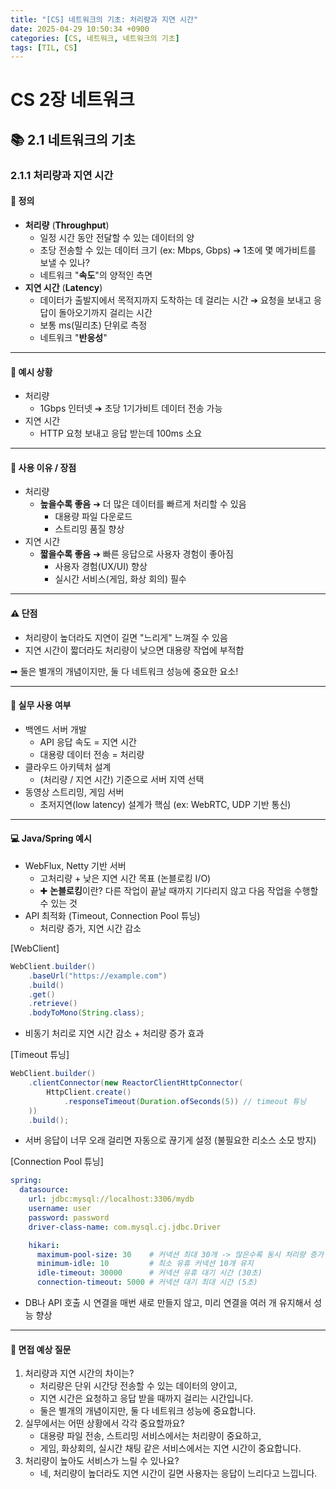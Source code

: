 ```yaml
---
title: "[CS] 네트워크의 기초: 처리량과 지연 시간"
date: 2025-04-29 10:50:34 +0900
categories: [CS, 네트워크, 네트워크의 기초]
tags: [TIL, CS]
---
```

# CS 2장 네트워크
## 📚 2.1 네트워크의 기초

### 2.1.1 처리량과 지연 시간 

#### 📘 정의
- **처리량** (**Throughput**)
  - 일정 시간 동안 전달할 수 있는 데이터의 양
  - 초당 전송할 수 있는 데이터 크기 (ex: Mbps, Gbps) ➔ 1초에 몇 메가비트를 보낼 수 있나?
  - 네트워크 "**속도**"의 양적인 측면
- **지연 시간** (**Latency**)
  - 데이터가 출발지에서 목적지까지 도착하는 데 걸리는 시간 ➔ 요청을 보내고 응답이 돌아오기까지 걸리는 시간
  - 보통 ms(밀리초) 단위로 측정
  - 네트워크 "**반응성**"
---

#### 📌 예시 상황
- 처리량
  - 1Gbps 인터넷 ➔ 초당 1기가비트 데이터 전송 가능
- 지연 시간
  - HTTP 요청 보내고 응답 받는데 100ms 소요

---

#### 🎯 사용 이유 / 장점
- 처리량
  - **높을수록 좋음** ➔ 더 많은 데이터를 빠르게 처리할 수 있음
    - 대용량 파일 다운로드
    - 스트리밍 품질 향상
- 지연 시간
  - **짧을수록 좋음** ➔ 빠른 응답으로 사용자 경험이 좋아짐
    - 사용자 경험(UX/UI) 향상
    - 실시간 서비스(게임, 화상 회의) 필수

---

#### ⚠️ 단점
- 처리량이 높더라도 지연이 길면 "느리게" 느껴질 수 있음
- 지연 시간이 짧더라도 처리량이 낮으면 대용량 작업에 부적합

➡︎ 둘은 별개의 개념이지만, 둘 다 네트워크 성능에 중요한 요소!

---

#### 🏢 실무 사용 여부
- 백엔드 서버 개발
  - API 응답 속도 = 지연 시간
  - 대용량 데이터 전송 = 처리량
- 클라우드 아키텍처 설계
  - (처리량 / 지연 시간) 기준으로 서버 지역 선택
- 동영상 스트리밍, 게임 서버
  - 초저지연(low latency) 설계가 핵심 (ex: WebRTC, UDP 기반 통신)

---

#### 💻 Java/Spring 예시
- WebFlux, Netty 기반 서버
  - 고처리량 + 낮은 지연 시간 목표 (논블로킹 I/O)
  - ✚ **논블로킹**이란? 다른 작업이 끝날 때까지 기다리지 않고 다음 작업을 수행할 수 있는 것
- API 최적화 (Timeout, Connection Pool 튜닝)
  - 처리량 증가, 지연 시간 감소

[WebClient]

```java
WebClient.builder()
    .baseUrl("https://example.com")
    .build()
    .get()
    .retrieve()
    .bodyToMono(String.class);
```
- 비동기 처리로 지연 시간 감소 + 처리량 증가 효과

[Timeout 튜닝]

```java
WebClient.builder()
    .clientConnector(new ReactorClientHttpConnector(
        HttpClient.create()
            .responseTimeout(Duration.ofSeconds(5)) // timeout 튜닝
    ))
    .build();
```
- 서버 응답이 너무 오래 걸리면 자동으로 끊기게 설정 (불필요한 리소스 소모 방지)

[Connection Pool 튜닝]

```yaml
spring:
  datasource:
    url: jdbc:mysql://localhost:3306/mydb
    username: user
    password: password
    driver-class-name: com.mysql.cj.jdbc.Driver

    hikari:
      maximum-pool-size: 30    # 커넥션 최대 30개 -> 많은수록 동시 처리량 증가
      minimum-idle: 10         # 최소 유휴 커넥션 10개 유지
      idle-timeout: 30000      # 커넥션 유휴 대기 시간 (30초)
      connection-timeout: 5000 # 커넥션 대기 최대 시간 (5초)
```
- DB나 API 호출 시 연결을 매번 새로 만들지 않고, 미리 연결을 여러 개 유지해서 성능 향상

---

#### 🎤 면접 예상 질문
1. 처리량과 지연 시간의 차이는?
   - 처리량은 단위 시간당 전송할 수 있는 데이터의 양이고,
   - 지연 시간은 요청하고 응답 받을 때까지 걸리는 시간입니다.
   - 둘은 별개의 개념이지만, 둘 다 네트워크 성능에 중요합니다.
2. 실무에서는 어떤 상황에서 각각 중요할까요?
   - 대용량 파일 전송, 스트리밍 서비스에서는 처리량이 중요하고,
   - 게임, 화상회의, 실시간 채팅 같은 서비스에서는 지연 시간이 중요합니다.
3. 처리량이 높아도 서비스가 느릴 수 있나요?
   - 네, 처리량이 높더라도 지연 시간이 길면 사용자는 응답이 느리다고 느낍니다.
